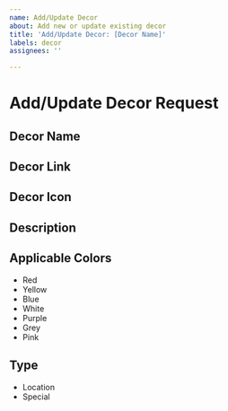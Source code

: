 ```yaml
---
name: Add/Update Decor
about: Add new or update existing decor
title: 'Add/Update Decor: [Decor Name]'
labels: decor
assignees: ''

---
```


# Add/Update Decor Request

## Decor Name

<!-- Instructions: Enter full decor name to be displayed in tooltip -->

## Decor Link

<!-- Instructions: Enter link with details about the decor, if applicable -->

## Decor Icon

<!-- Instructions: Link to an icon that can be used with or without attribution, i.e. https://www.flaticon.com/free-icon/triangle_649762 -->

## Description

<!-- Instructions: Enter full description to be displayed in tooltip -->

## Applicable Colors

<!-- Instructions: Remove unapplicable colors -->

- Red
- Yellow
- Blue
- White
- Purple
- Grey
- Pink

## Type

<!-- Instructions: Keep the correct option -->

- Location
- Special
